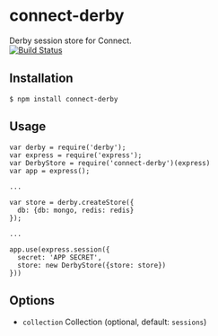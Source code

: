 connect-derby
=============

Derby session store for Connect.  
[![Build Status](https://travis-ci.org/psirenny/connect-derby.png?branch=master)](https://travis-ci.org/psirenny/connect-derby)

Installation
------------

    $ npm install connect-derby

Usage
-----

    var derby = require('derby');
    var express = require('express');
    var DerbyStore = require('connect-derby')(express)
    var app = express();

    ...

    var store = derby.createStore({
      db: {db: mongo, redis: redis}
    });

    ...

    app.use(express.session({
      secret: 'APP SECRET',
      store: new DerbyStore({store: store})
    }))

Options
-------

 - `collection` Collection (optional, default: `sessions`)
